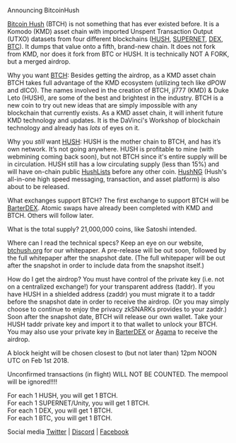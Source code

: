Announcing BitcoinHush

[Bitcoin Hush](https://http//btchush.org/) (BTCH) is not something that has ever existed before. It is a Komodo (KMD) asset chain with imported Unspent Transaction Output (UTXO) datasets from four different blockchains ([HUSH](https://coinmarketcap.com/currencies/hush/), [SUPERNET](https://coinmarketcap.com/currencies/supernet-unity/), [DEX](https://coinmarketcap.com/currencies/instantdex/), [BTC](https://coinmarketcap.com/currencies/bitcoin/)). It dumps that value onto a fifth, brand-new chain. It does not fork from KMD, nor does it fork from BTC or HUSH. It is technically NOT A FORK, but a merged airdrop.

Why you want [BTCH](https://btchush.org/): 
Besides getting the airdrop, as a KMD asset chain BTCH takes full advantage of the KMD ecosystem (utilizing tech like dPOW and dICO). The names involved in the creation of BTCH, jl777 (KMD) & Duke Leto (HUSH), are some of the best and brightest in the industry. BTCH is a new coin to try out new ideas that are simply impossible with any blockchain that currently exists. As a KMD asset chain, it will inherit future KMD technology and updates. It is the DaVinci's Workshop of blockchain technology and already has *lots* of eyes on it.

Why you *still* want [HUSH](https://myhush.org/): 
HUSH is the mother chain to BTCH, and has it’s own network. It’s not going anywhere. HUSH is profitable to mine (with webmining coming back soon), but not BTCH since it's entire supply will be in circulation. HUSH still has a low circulating supply (less than 15%) and will have on-chain public [HushLists](https://github.com/leto/hushlist/blob/master/whitepaper/protocol.pdf) before any other coin. [HushNG](https://github.com/MyHush/hush-ng) (Hush's all-in-one high speed messaging, transaction, and asset platform) is also about to be released.   

What exchanges support BTCH?
The first exchange to support BTCH will be [BarterDEX](https://www.komodoplatform.com/en/technology/barterdex). Atomic swaps have already been completed with KMD and BTCH. Others will follow later.

What is the total supply?
21,000,000 coins, like Satoshi intended.

Where can I read the technical specs?
Keep an eye on our website, [btchush.org](https://btchush.org/) for our whitepaper. A pre-release will be out soon, followed by the full whitepaper after the snapshot date. (The full whitepaper will be out after the snapshot in order to include data from the snapshot itself.)

How do I get the airdrop?
You must have control of the private key (i.e. not on a centralized exchange!) for your transparent address (taddr). If you have HUSH in a shielded address (zaddr) you must migrate it to a taddr before the snapshot date in order to receive the airdrop. (Or you may simply choose to continue to enjoy the privacy zkSNARKs provides to your zaddr.) Soon after the snapshot date, BTCH will release our own wallet. Take your HUSH taddr private key and import it to that wallet to unlock your BTCH. You may also use your private key in [BarterDEX](https://www.komodoplatform.com/en/technology/barterdex) or [Agama](https://supernet.org/en/downloads) to receive the airdrop.

A block height will be chosen closest to (but not later than) 12pm NOON UTC on Feb 1st 2018.

Unconfirmed transactions (in flight) WILL NOT BE COUNTED. The mempool will be ignored!!!!  

For each 1 HUSH, you will get 1 BTCH.  
For each 1 SUPERNET/Unity, you will get 1 BTCH.  
For each 1 DEX, you will get 1 BTCH.  
For each 1 BTC, you will get 1 BTCH.  

Social media
[Twitter](https://twitter.com/BTCHush) | [Discord](https://discord.io/hush) | [Facebook](https://www.facebook.com/btchush/) 
